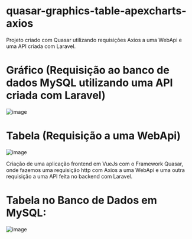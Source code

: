 # quasar-graphics-table-apexcharts-axios
Projeto criado com Quasar utilizando requisições Axios a uma WebApi e uma API criada com Laravel.

# Gráfico (Requisição ao banco de dados MySQL utilizando uma API criada com Laravel)
![image](https://user-images.githubusercontent.com/44420212/115618227-c9ef6380-a2c8-11eb-8c76-0280aee5691f.png)

# Tabela (Requisição a uma WebApi)
![image](https://user-images.githubusercontent.com/44420212/115619455-42a2ef80-a2ca-11eb-8a0c-3160af3cfd1a.png)

Criação de uma aplicação frontend em VueJs com o Framework Quasar, onde fazemos uma requisição http com Axios a uma WebApi e uma outra requisição a uma API feita no backend com Laravel.

# Tabela no Banco de Dados em MySQL:
![image](https://user-images.githubusercontent.com/44420212/115619144-ea6bed80-a2c9-11eb-8085-97840c470cc6.png)


